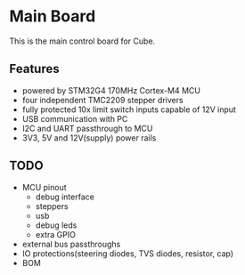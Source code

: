 # Main Board

This is the main control board for Cube.

## Features
- powered by STM32G4 170MHz Cortex-M4 MCU
- four independent TMC2209 stepper drivers
- fully protected 10x limit switch inputs capable of 12V input
- USB communication with PC
- I2C and UART passthrough to MCU
- 3V3, 5V and 12V(supply) power rails

## TODO
- MCU pinout
    - debug interface
    - steppers
    - usb
    - debug leds
    - extra GPIO
- external bus passthroughs
- IO protections(steering diodes, TVS diodes, resistor, cap)
- BOM